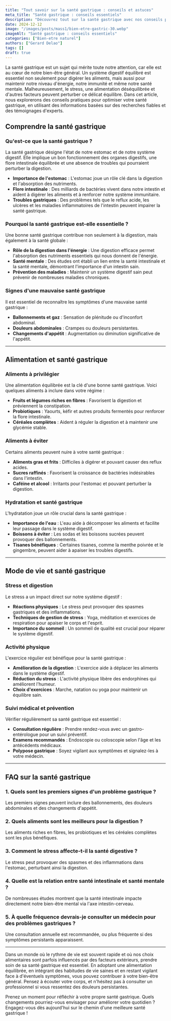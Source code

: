 ```yaml
---
title: "Tout savoir sur la santé gastrique : conseils et astuces"
meta_title: "Santé gastrique : conseils essentiels"
description: "Découvrez tout sur la santé gastrique avec nos conseils pratiques et astuces pour améliorer votre bien-être. Informez-vous dès maintenant !"
date: 2024-12-12
image: "/images/posts/mass1/bien-etre-gastric-30.webp"
imageAlt: "Santé gastrique : conseils essentiels"
categories: ["Bien-etre naturel"]
authors: ["Gerard Delao"]
tags: []
draft: true
---
```


La santé gastrique est un sujet qui mérite toute notre attention, car elle est au cœur de notre bien-être général. Un système digestif équilibré est essentiel non seulement pour digérer les aliments, mais aussi pour maintenir notre niveau d'énergie, notre immunité et même notre santé mentale. Malheureusement, le stress, une alimentation déséquilibrée et d'autres facteurs peuvent perturber ce délicat équilibre. Dans cet article, nous explorerons des conseils pratiques pour optimiser votre santé gastrique, en utilisant des informations basées sur des recherches fiables et des témoignages d'experts.

## Comprendre la santé gastrique

### Qu'est-ce que la santé gastrique ?

La santé gastrique désigne l'état de notre estomac et de notre système digestif. Elle implique un bon fonctionnement des organes digestifs, une flore intestinale équilibrée et une absence de troubles qui pourraient perturber la digestion. 

- **Importance de l'estomac** : L'estomac joue un rôle clé dans la digestion et l'absorption des nutriments.
- **Flore intestinale** : Des milliards de bactéries vivent dans notre intestin et aident à digérer les aliments et à renforcer notre système immunitaire.
- **Troubles gastriques** : Des problèmes tels que le reflux acide, les ulcères et les maladies inflammatoires de l'intestin peuvent impairer la santé gastrique.

### Pourquoi la santé gastrique est-elle essentielle ?

Une bonne santé gastrique contribue non seulement à la digestion, mais également à la santé globale :

- **Rôle de la digestion dans l'énergie** : Une digestion efficace permet l'absorption des nutriments essentiels qui nous donnent de l'énergie.
- **Santé mentale** : Des études ont établi un lien entre la santé intestinale et la santé mentale, démontrant l'importance d'un intestin sain.
- **Prévention des maladies** : Maintenir un système digestif sain peut prévenir de nombreuses maladies chroniques.

### Signes d'une mauvaise santé gastrique

Il est essentiel de reconnaître les symptômes d'une mauvaise santé gastrique :

- **Ballonnements et gaz** : Sensation de plénitude ou d'inconfort abdominal.
- **Douleurs abdominales** : Crampes ou douleurs persistantes.
- **Changements d'appétit** : Augmentation ou diminution significative de l'appétit.

---

## Alimentation et santé gastrique

### Aliments à privilégier

Une alimentation équilibrée est la clé d'une bonne santé gastrique. Voici quelques aliments à inclure dans votre régime :

- **Fruits et légumes riches en fibres** : Favorisent la digestion et préviennent la constipation.
- **Probiotiques** : Yaourts, kéfir et autres produits fermentés pour renforcer la flore intestinale.
- **Céréales complètes** : Aident à réguler la digestion et à maintenir une glycémie stable.

### Aliments à éviter

Certains aliments peuvent nuire à votre santé gastrique :

- **Aliments gras et frits** : Difficiles à digérer et pouvant causer des reflux acides.
- **Sucres raffinés** : Favorisent la croissance de bactéries indésirables dans l'intestin.
- **Caféine et alcool** : Irritants pour l'estomac et pouvant perturber la digestion.

### Hydratation et santé gastrique

L'hydratation joue un rôle crucial dans la santé gastrique :

- **Importance de l'eau** : L'eau aide à décomposer les aliments et facilite leur passage dans le système digestif.
- **Boissons à éviter** : Les sodas et les boissons sucrées peuvent provoquer des ballonnements.
- **Tisanes bénéfiques** : Certaines tisanes, comme la menthe poivrée et le gingembre, peuvent aider à apaiser les troubles digestifs.

---

## Mode de vie et santé gastrique

### Stress et digestion

Le stress a un impact direct sur notre système digestif :

- **Réactions physiques** : Le stress peut provoquer des spasmes gastriques et des inflammations.
- **Techniques de gestion de stress** : Yoga, méditation et exercices de respiration pour apaiser le corps et l'esprit.
- **Importance du sommeil** : Un sommeil de qualité est crucial pour réparer le système digestif.

### Activité physique

L'exercice régulier est bénéfique pour la santé gastrique :

- **Amélioration de la digestion** : L'exercice aide à déplacer les aliments dans le système digestif.
- **Réduction du stress** : L'activité physique libère des endorphines qui améliorent l'humeur.
- **Choix d'exercices** : Marche, natation ou yoga pour maintenir un équilibre sain.

### Suivi médical et prévention

Vérifier régulièrement sa santé gastrique est essentiel :

- **Consultation régulière** : Prendre rendez-vous avec un gastro-entérologue pour un suivi préventif.
- **Examens recommandés** : Endoscopie ou coloscopie selon l'âge et les antécédents médicaux.
- **Polypose gastrique** : Soyez vigilant aux symptômes et signalez-les à votre médecin.

---

## FAQ sur la santé gastrique

### 1. Quels sont les premiers signes d'un problème gastrique ?
Les premiers signes peuvent inclure des ballonnements, des douleurs abdominales et des changements d'appétit.

### 2. Quels aliments sont les meilleurs pour la digestion ?
Les aliments riches en fibres, les probiotiques et les céréales complètes sont les plus bénéfiques.

### 3. Comment le stress affecte-t-il la santé digestive ?
Le stress peut provoquer des spasmes et des inflammations dans l'estomac, perturbant ainsi la digestion.

### 4. Quelle est la relation entre santé intestinale et santé mentale ?
De nombreuses études montrent que la santé intestinale impacte directement notre bien-être mental via l'axe intestin-cerveau.

### 5. À quelle fréquence devrais-je consulter un médecin pour des problèmes gastriques ?
Une consultation annuelle est recommandée, ou plus fréquente si des symptômes persistants apparaissent.

---

Dans un monde où le rythme de vie est souvent rapide et où nos choix alimentaires sont parfois influencés par des facteurs extérieurs, prendre soin de sa santé gastrique est essentiel. En adoptant une alimentation équilibrée, en intégrant des habitudes de vie saines et en restant vigilant face à d'éventuels symptômes, vous pouvez contribuer à votre bien-être général. Pensez à écouter votre corps, et n'hésitez pas à consulter un professionnel si vous ressentez des douleurs persistantes.

Prenez un moment pour réfléchir à votre propre santé gastrique. Quels changements pourriez-vous envisager pour améliorer votre quotidien ? Engagez-vous dès aujourd'hui sur le chemin d'une meilleure santé gastrique !

